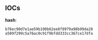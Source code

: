 
## IOCs

__hash__:

```text
b76ec90d7e1ae59b108b62ee8f8979a98b99da28
a509f299c5a76ac0c91f9bfdd333cc367ce17dfa
```